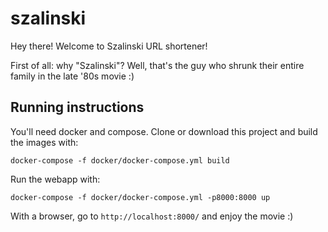 # szalinski

Hey there! Welcome to Szalinski URL shortener!

First of all: why "Szalinski"? Well, that's the guy who shrunk their entire family in the late '80s movie :)

## Running instructions

You'll need docker and compose. Clone or download this project and build the images with:

```
docker-compose -f docker/docker-compose.yml build
```

Run the webapp with:

```
docker-compose -f docker/docker-compose.yml -p8000:8000 up
```

With a browser, go to `http://localhost:8000/` and enjoy the movie :)
